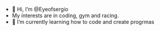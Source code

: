 - 👋 Hi, I’m @Eyeofsergio
- My interests are in coding, gym and racing.
- 🌱 I’m currently learning how to code and create progrmas

<!---
Eyeofsergio/Eyeofsergio is a ✨ special ✨ repository because its `README.md` (this file) appears on your GitHub profile.
You can click the Preview link to take a look at your changes.
--->
